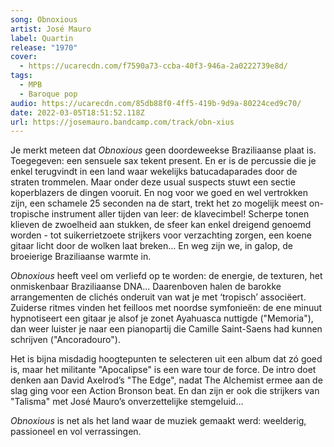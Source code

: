 ```yaml
---
song: Obnoxious
artist: José Mauro
label: Quartin
release: "1970"
cover:
  - https://ucarecdn.com/f7590a73-ccba-40f3-946a-2a0222739e8d/
tags:
  - MPB
  - Baroque pop
audio: https://ucarecdn.com/85db88f0-4ff5-419b-9d9a-80224ced9c70/
date: 2022-03-05T18:51:52.118Z
url: https://josemauro.bandcamp.com/track/obn-xius
---
```

Je merkt meteen dat *Obnoxious* geen doordeweekse Braziliaanse plaat is. Toegegeven: een sensuele sax tekent present. En er is de percussie die je enkel terugvindt in een land waar wekelijks batucadaparades door de straten trommelen. Maar onder deze usual suspects stuwt een sectie koperblazers de dingen vooruit. En nog voor we goed en wel vertrokken zijn, een schamele 25 seconden na de start, trekt het zo mogelijk meest on-tropische instrument aller tijden van leer: de klavecimbel! Scherpe tonen klieven de zwoelheid aan stukken, de sfeer kan enkel dreigend genoemd worden - tot suikerrietzoete strijkers voor verzachting zorgen, een koene gitaar licht door de wolken laat breken… En weg zijn we, in galop, de broeierige Braziliaanse warmte in.

*Obnoxious* heeft veel om verliefd op te worden: de energie, de texturen, het onmiskenbaar Braziliaanse DNA... Daarenboven halen de barokke arrangementen de clichés onderuit van wat je met ‘tropisch’ associëert. Zuiderse ritmes vinden het feilloos met noordse symfonieën: de ene minuut hypnotiseert een gitaar je alsof je zonet Ayahuasca nuttigde ("Memoria"), dan weer luister je naar een pianopartij die Camille Saint-Saens had kunnen schrijven ("Ancoradouro").

Het is bijna misdadig hoogtepunten te selecteren uit een album dat zó goed is, maar het militante "Apocalipse" is een ware tour de force. De intro doet denken aan David Axelrod’s "The Edge", nadat The Alchemist ermee aan de slag ging voor een Action Bronson beat. En dan zijn er ook die strijkers van "Talisma" met José Mauro’s onverzettelijke stemgeluid… 

*Obnoxious* is net als het land waar de muziek gemaakt werd: weelderig, passioneel en vol verrassingen.